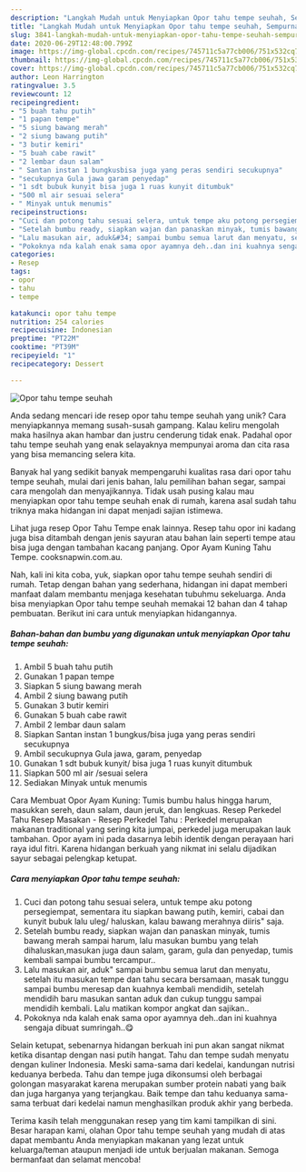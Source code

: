 ```yaml
---
description: "Langkah Mudah untuk Menyiapkan Opor tahu tempe seuhah, Sempurna"
title: "Langkah Mudah untuk Menyiapkan Opor tahu tempe seuhah, Sempurna"
slug: 3841-langkah-mudah-untuk-menyiapkan-opor-tahu-tempe-seuhah-sempurna
date: 2020-06-29T12:48:00.799Z
image: https://img-global.cpcdn.com/recipes/745711c5a77cb006/751x532cq70/opor-tahu-tempe-seuhah-foto-resep-utama.jpg
thumbnail: https://img-global.cpcdn.com/recipes/745711c5a77cb006/751x532cq70/opor-tahu-tempe-seuhah-foto-resep-utama.jpg
cover: https://img-global.cpcdn.com/recipes/745711c5a77cb006/751x532cq70/opor-tahu-tempe-seuhah-foto-resep-utama.jpg
author: Leon Harrington
ratingvalue: 3.5
reviewcount: 12
recipeingredient:
- "5 buah tahu putih"
- "1 papan tempe"
- "5 siung bawang merah"
- "2 siung bawang putih"
- "3 butir kemiri"
- "5 buah cabe rawit"
- "2 lembar daun salam"
- " Santan instan 1 bungkusbisa juga yang peras sendiri secukupnya"
- "secukupnya Gula jawa garam penyedap"
- "1 sdt bubuk kunyit bisa juga 1 ruas kunyit ditumbuk"
- "500 ml air sesuai selera"
- " Minyak untuk menumis"
recipeinstructions:
- "Cuci dan potong tahu sesuai selera, untuk tempe aku potong persegiempat, sementara itu siapkan bawang putih, kemiri, cabai dan kunyit bubuk lalu uleg/ haluskan, kalau bawang merahnya diiris&#34; saja."
- "Setelah bumbu ready, siapkan wajan dan panaskan minyak, tumis bawang merah sampai harum, lalu masukan bumbu yang telah dihaluskan,masukan juga daun salam, garam, gula dan penyedap, tumis kembali sampai bumbu tercampur.."
- "Lalu masukan air, aduk&#34; sampai bumbu semua larut dan menyatu, setelah itu masukan tempe dan tahu secara bersamaan, masak tunggu sampai bumbu meresap dan kuahnya kembali mendidih, setelah mendidih baru masukan santan aduk dan cukup tunggu sampai mendidih kembali. Lalu matikan kompor angkat dan sajikan.."
- "Pokoknya nda kalah enak sama opor ayamnya deh..dan ini kuahnya sengaja dibuat sumringah..😋"
categories:
- Resep
tags:
- opor
- tahu
- tempe

katakunci: opor tahu tempe 
nutrition: 254 calories
recipecuisine: Indonesian
preptime: "PT22M"
cooktime: "PT39M"
recipeyield: "1"
recipecategory: Dessert

---
```



![Opor tahu tempe seuhah](https://img-global.cpcdn.com/recipes/745711c5a77cb006/751x532cq70/opor-tahu-tempe-seuhah-foto-resep-utama.jpg)

Anda sedang mencari ide resep opor tahu tempe seuhah yang unik? Cara menyiapkannya memang susah-susah gampang. Kalau keliru mengolah maka hasilnya akan hambar dan justru cenderung tidak enak. Padahal opor tahu tempe seuhah yang enak selayaknya mempunyai aroma dan cita rasa yang bisa memancing selera kita.

Banyak hal yang sedikit banyak mempengaruhi kualitas rasa dari opor tahu tempe seuhah, mulai dari jenis bahan, lalu pemilihan bahan segar, sampai cara mengolah dan menyajikannya. Tidak usah pusing kalau mau menyiapkan opor tahu tempe seuhah enak di rumah, karena asal sudah tahu triknya maka hidangan ini dapat menjadi sajian istimewa.

Lihat juga resep Opor Tahu Tempe enak lainnya. Resep tahu opor ini kadang juga bisa ditambah dengan jenis sayuran atau bahan lain seperti tempe atau bisa juga dengan tambahan kacang panjang. Opor Ayam Kuning Tahu Tempe. cooksnapwin.com.au.


Nah, kali ini kita coba, yuk, siapkan opor tahu tempe seuhah sendiri di rumah. Tetap dengan bahan yang sederhana, hidangan ini dapat memberi manfaat dalam membantu menjaga kesehatan tubuhmu sekeluarga. Anda bisa menyiapkan Opor tahu tempe seuhah memakai 12 bahan dan 4 tahap pembuatan. Berikut ini cara untuk menyiapkan hidangannya.

<!--inarticleads1-->

##### Bahan-bahan dan bumbu yang digunakan untuk menyiapkan Opor tahu tempe seuhah:

1. Ambil 5 buah tahu putih
1. Gunakan 1 papan tempe
1. Siapkan 5 siung bawang merah
1. Ambil 2 siung bawang putih
1. Gunakan 3 butir kemiri
1. Gunakan 5 buah cabe rawit
1. Ambil 2 lembar daun salam
1. Siapkan  Santan instan 1 bungkus/bisa juga yang peras sendiri secukupnya
1. Ambil secukupnya Gula jawa, garam, penyedap
1. Gunakan 1 sdt bubuk kunyit/ bisa juga 1 ruas kunyit ditumbuk
1. Siapkan 500 ml air /sesuai selera
1. Sediakan  Minyak untuk menumis


Cara Membuat Opor Ayam Kuning: Tumis bumbu halus hingga harum, masukkan sereh, daun salam, daun jeruk, dan lengkuas. Resep Perkedel Tahu Resep Masakan - Resep Perkedel Tahu : Perkedel merupakan makanan traditional yang sering kita jumpai, perkedel juga merupakan lauk tambahan. Opor ayam ini pada dasarnya lebih identik dengan perayaan hari raya idul fitri. Karena hidangan berkuah yang nikmat ini selalu dijadikan sayur sebagai pelengkap ketupat. 

<!--inarticleads2-->

##### Cara menyiapkan Opor tahu tempe seuhah:

1. Cuci dan potong tahu sesuai selera, untuk tempe aku potong persegiempat, sementara itu siapkan bawang putih, kemiri, cabai dan kunyit bubuk lalu uleg/ haluskan, kalau bawang merahnya diiris&#34; saja.
1. Setelah bumbu ready, siapkan wajan dan panaskan minyak, tumis bawang merah sampai harum, lalu masukan bumbu yang telah dihaluskan,masukan juga daun salam, garam, gula dan penyedap, tumis kembali sampai bumbu tercampur..
1. Lalu masukan air, aduk&#34; sampai bumbu semua larut dan menyatu, setelah itu masukan tempe dan tahu secara bersamaan, masak tunggu sampai bumbu meresap dan kuahnya kembali mendidih, setelah mendidih baru masukan santan aduk dan cukup tunggu sampai mendidih kembali. Lalu matikan kompor angkat dan sajikan..
1. Pokoknya nda kalah enak sama opor ayamnya deh..dan ini kuahnya sengaja dibuat sumringah..😋


Selain ketupat, sebenarnya hidangan berkuah ini pun akan sangat nikmat ketika disantap dengan nasi putih hangat. Tahu dan tempe sudah menyatu dengan kuliner Indonesia. Meski sama-sama dari kedelai, kandungan nutrisi keduanya berbeda. Tahu dan tempe juga dikonsumsi oleh berbagai golongan masyarakat karena merupakan sumber protein nabati yang baik dan juga harganya yang terjangkau. Baik tempe dan tahu keduanya sama-sama terbuat dari kedelai namun menghasilkan produk akhir yang berbeda. 

Terima kasih telah menggunakan resep yang tim kami tampilkan di sini. Besar harapan kami, olahan Opor tahu tempe seuhah yang mudah di atas dapat membantu Anda menyiapkan makanan yang lezat untuk keluarga/teman ataupun menjadi ide untuk berjualan makanan. Semoga bermanfaat dan selamat mencoba!
